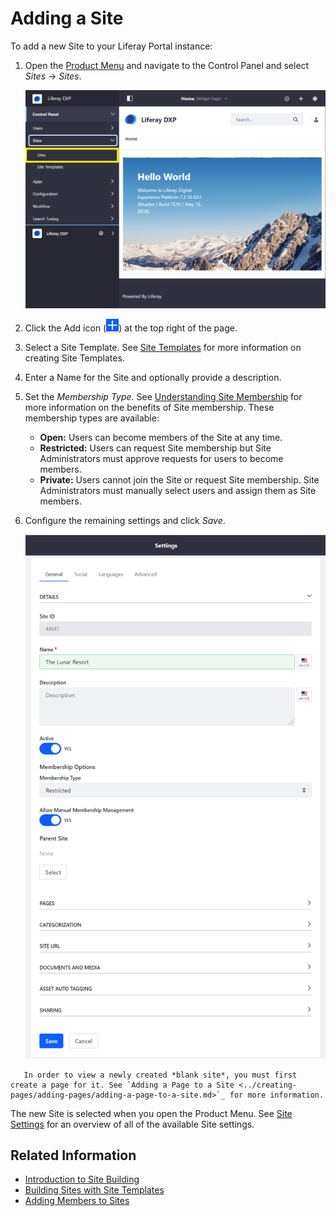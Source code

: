 # Adding a Site

To add a new Site to your Liferay Portal instance:

1. Open the [Product Menu](../../getting-started/navigating-dxp.md) and navigate to the Control Panel and select _Sites_ &rarr; _Sites_.

    ![The Sites Control Panel location.](./adding-a-site/images/02.png)

1. Click the Add icon (![Add Site](../../images/icon-add.png)) at the top right of the page.
1. Select a Site Template. See [Site Templates](./building-sites-with-site-templates.md) for more information on creating Site Templates.
1. Enter a Name for the Site and optionally provide a description.
1. Set the _Membership Type_. See [Understanding Site Membership](./site-membership/understanding-site-membership.md) for more information on the benefits of Site membership. These membership types are available:

    - **Open:** Users can become members of the Site at any time.
    - **Restricted:** Users can request Site membership but Site Administrators must approve requests for users to become members.
    - **Private:** Users cannot join the Site or request Site membership. Site Administrators must manually select users and assign them as Site members.

1. Configure the remaining settings and click _Save_.

    ![The General section provides the basic information for your Site.](./adding-a-site/images/01.png)

```tip::
   In order to view a newly created *blank site*, you must first create a page for it. See `Adding a Page to a Site <../creating-pages/adding-pages/adding-a-page-to-a-site.md>`_ for more information.
```

The new Site is selected when you open the Product Menu. See [Site Settings](../site_settings.md) for an overview of all of the available Site settings.

## Related Information

-   [Introduction to Site Building](../introduction-to-site-building.md)
-   [Building Sites with Site Templates](./building-sites-with-site-templates.md)
-   [Adding Members to Sites](./site-membership/adding-members-to-sites.md)
